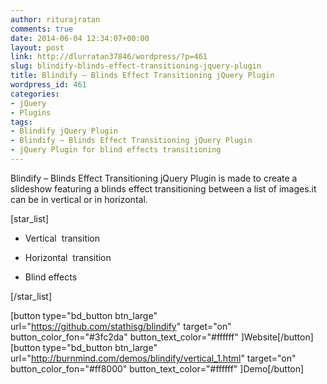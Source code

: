 ```yaml
---
author: riturajratan
comments: true
date: 2014-06-04 12:34:07+00:00
layout: post
link: http://dlurratan37846/wordpress/?p=461
slug: blindify-blinds-effect-transitioning-jquery-plugin
title: Blindify – Blinds Effect Transitioning jQuery Plugin
wordpress_id: 461
categories:
- jQuery
- Plugins
tags:
- Blindify jQuery Plugin
- Blindify – Blinds Effect Transitioning jQuery Plugin
- jQuery Plugin for blind effects transitioning
---
```


Blindify – Blinds Effect Transitioning jQuery Plugin is made to create a slideshow featuring a blinds effect transitioning between a list of images.it can be in vertical or in horizontal.

[star_list]



	
  * Vertical  transition

	
  * Horizontal  transition

	
  * Blind effects


[/star_list]

[button type="bd_button btn_large" url="https://github.com/stathisg/blindify" target="on" button_color_fon="#3fc2da" button_text_color="#ffffff" ]Website[/button]   [button type="bd_button btn_large" url="http://burnmind.com/demos/blindify/vertical_1.html" target="on" button_color_fon="#ff8000" button_text_color="#ffffff" ]Demo[/button]


